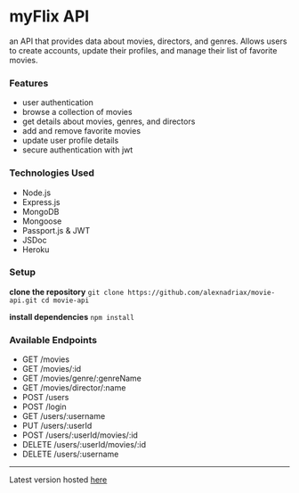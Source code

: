 # myFlix API
an API that provides data about movies, directors, and genres. Allows users to create accounts, update their profiles, and manage their list of favorite movies. 

### Features
- user authentication
- browse a collection of movies
- get details about movies, genres, and directors
- add and remove favorite movies
- update user profile details
- secure authentication with jwt

### Technologies Used
- Node.js
- Express.js
- MongoDB
- Mongoose
- Passport.js & JWT
- JSDoc
- Heroku

### Setup
**clone the repository**
`git clone https://github.com/alexnadriax/movie-api.git cd movie-api`

**install dependencies**
`npm install`

### Available Endpoints
- GET /movies 
- GET /movies/:id
- GET /movies/genre/:genreName
- GET /movies/director/:name
- POST /users
- POST /login
- GET /users/:username
- PUT /users/:userId
- POST /users/:userId/movies/:id
- DELETE /users/:userId/movies/:id
- DELETE /users/:username

---

Latest version hosted [here](https://alexandriax.github.io/myFlix-Angular-client/welcome)